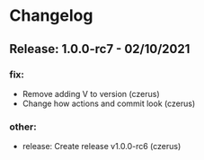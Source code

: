# Changelog
## Release: 1.0.0-rc7 - 02/10/2021
### fix:
* Remove adding V to version (czerus)
* Change how actions and commit look (czerus)
### other:
* release: Create release v1.0.0-rc6 (czerus)
